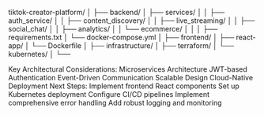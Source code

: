 tiktok-creator-platform/
│
├── backend/
│   ├── services/
│   │   ├── auth_service/
│   │   ├── content_discovery/
│   │   ├── live_streaming/
│   │   ├── social_chat/
│   │   ├── analytics/
│   │   └── ecommerce/
│   │
│   ├── requirements.txt
│   └── docker-compose.yml
│
├── frontend/
│   ├── react-app/
│   └── Dockerfile
│
├── infrastructure/
│   ├── terraform/
│   └── kubernetes/
│
└── 

Key Architectural Considerations:
Microservices Architecture
JWT-based Authentication
Event-Driven Communication
Scalable Design
Cloud-Native Deployment
Next Steps:
Implement frontend React components
Set up Kubernetes deployment
Configure CI/CD pipelines
Implement comprehensive error handling
Add robust logging and monitoring
